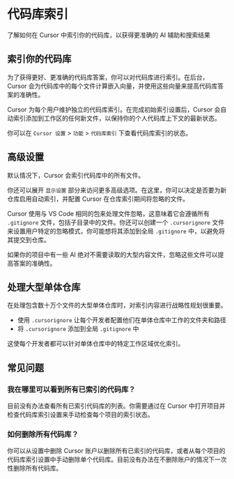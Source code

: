 # 代码库索引

了解如何在 Cursor 中索引你的代码库，以获得更准确的 AI 辅助和搜索结果

## 索引你的代码库

为了获得更好、更准确的代码库答案，你可以对代码库进行索引。在后台，Cursor 会为代码库中的每个文件计算嵌入向量，并使用这些向量来提高代码库答案的准确性。

Cursor 为每个用户维护独立的代码库索引。在完成初始索引设置后，Cursor 会自动索引添加到工作区的任何新文件，以保持你的个人代码库上下文的最新状态。

你可以在 `Cursor 设置` > `功能` > `代码库索引` 下查看代码库索引的状态。

## 高级设置

默认情况下，Cursor 会索引代码库中的所有文件。

你还可以展开 `显示设置` 部分来访问更多高级选项。在这里，你可以决定是否要为新仓库启用自动索引，并配置 Cursor 在仓库索引期间将忽略的文件。

Cursor 使用与 VS Code 相同的包来处理文件忽略，这意味着它会遵循所有 `.gitignore` 文件，包括子目录中的文件。你还可以创建一个 `.cursorignore` 文件来设置用户特定的忽略模式，你可能想将其添加到全局 `.gitignore` 中，以避免将其提交到仓库。

如果你的项目中有一些 AI 绝对不需要读取的大型内容文件，忽略这些文件可以提高答案的准确性。

## 处理大型单体仓库

在处理包含数十万个文件的大型单体仓库时，对索引内容进行战略性规划很重要。

* 使用 `.cursorignore` 让每个开发者配置他们在单体仓库中工作的文件夹和路径
* 将 `.cursorignore` 添加到全局 `.gitignore` 中

这使每个开发者都可以针对单体仓库中的特定工作区域优化索引。

## 常见问题

### 我在哪里可以看到所有已索引的代码库？

目前没有办法查看所有已索引代码库的列表。你需要通过在 Cursor 中打开项目并检查代码库索引设置来手动检查每个项目的索引状态。

### 如何删除所有代码库？

你可以从设置中删除 Cursor 账户以删除所有已索引的代码库，或者从每个项目的代码库索引设置中手动删除单个代码库。目前没有办法在不删除账户的情况下一次性删除所有代码库。 